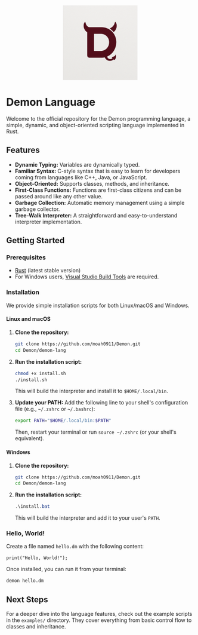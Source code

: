 <p align="center">
  <img src="Demon.png" alt="Demon Logo" width="200"/>
</p>

# Demon Language

Welcome to the official repository for the Demon programming language, a simple, dynamic, and object-oriented scripting language implemented in Rust.

## Features

*   **Dynamic Typing:** Variables are dynamically typed.
*   **Familiar Syntax:** C-style syntax that is easy to learn for developers coming from languages like C++, Java, or JavaScript.
*   **Object-Oriented:** Supports classes, methods, and inheritance.
*   **First-Class Functions:** Functions are first-class citizens and can be passed around like any other value.
*   **Garbage Collection:** Automatic memory management using a simple garbage collector.
*   **Tree-Walk Interpreter:** A straightforward and easy-to-understand interpreter implementation.

## Getting Started

### Prerequisites

*   [Rust](https://www.rust-lang.org/tools/install) (latest stable version)
*   For Windows users, [Visual Studio Build Tools](https://visualstudio.microsoft.com/visual-cpp-build-tools/) are required.

### Installation

We provide simple installation scripts for both Linux/macOS and Windows.

#### Linux and macOS

1.  **Clone the repository:**
    ```sh
    git clone https://github.com/moah0911/Demon.git
    cd Demon/demon-lang
    ```

2.  **Run the installation script:**
    ```sh
    chmod +x install.sh
    ./install.sh
    ```
    This will build the interpreter and install it to `$HOME/.local/bin`.

3.  **Update your PATH:**
    Add the following line to your shell's configuration file (e.g., `~/.zshrc` or `~/.bashrc`):
    ```sh
    export PATH="$HOME/.local/bin:$PATH"
    ```
    Then, restart your terminal or run `source ~/.zshrc` (or your shell's equivalent).

#### Windows

1.  **Clone the repository:**
    ```sh
    git clone https://github.com/moah0911/Demon.git
    cd Demon/demon-lang
    ```

2.  **Run the installation script:**
    ```powershell
    .\install.bat
    ```
    This will build the interpreter and add it to your user's `PATH`.

### Hello, World!

Create a file named `hello.dm` with the following content:

```demon
print("Hello, World!");
```

Once installed, you can run it from your terminal:

```sh
demon hello.dm
```

## Next Steps

For a deeper dive into the language features, check out the example scripts in the `examples/` directory. They cover everything from basic control flow to classes and inheritance.
